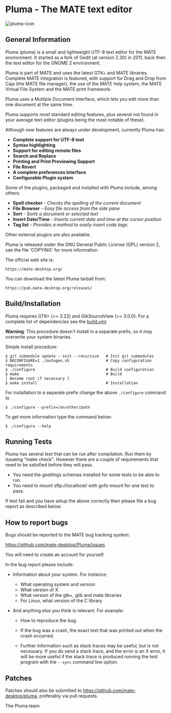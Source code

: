 # Pluma - The MATE text editor

![pluma-icon](pixmaps/pluma.ico)

## General Information

Pluma (pluma) is a small and lightweight UTF-8 text editor for the MATE environment. It started as a fork of Gedit (at version 2.30) in 2011, back then the text editor for the GNOME 2 environment.

Pluma is part of MATE and uses the latest GTK+ and MATE libraries.
Complete MATE integration is featured, with support for Drag and Drop from Caja (the MATE file manager), the use of the MATE help system,
the MATE Virtual File System and the MATE print framework.

Pluma uses a Multiple Document Interface, which lets you edit more than
one document at the same time.

Pluma supports most standard editing features, plus several not found in your
average text editor (plugins being the most notable of these).

Although new features are always under development, currently Pluma has:

- **Complete support for UTF-8 text**
- **Syntax highlighting**
- **Support for editing remote files**
- **Search and Replace**
- **Printing and Print Previewing Support**
- **File Revert**
- **A complete preferences interface**
- **Configurable Plugin system**


Some of the plugins, packaged and installed with Pluma include, among others:

- **Spell checker** - *Checks the spelling of the current document*
- **File Browser** - *Easy file access from the side pane*
- **Sort** - *Sorts a document or selected text*
- **Insert Date/Time** - *Inserts current date and time at the cursor position*
- **Tag list** - *Provides a method to easily insert code tags.*

Other external plugins are also available.

Pluma is released under the GNU General Public License (GPL) version 2, see the file 'COPYING' for more information.

The official web site is:

    https://mate-desktop.org/

You can download the latest Pluma tarball from:

    https://pub.mate-desktop.org/releases/

## Build/Installation

Pluma requires GTK+ (>= 3.22) and GtkSourceView (>= 3.0.0). For a complete list of dependencies see the [build.yml](https://github.com/mate-desktop/pluma/blob/master/.build.yml).

**Warning**: This procedure doesn't install in a separate prefix, so it may
overwrite your system binaries.

Simple install procedure:

```
$ git submodule update --init --recursive   # Init git submodules
$ NOCONFIGURE=1 ./autogen.sh                # Copy configuration requirements
$ ./configure                               # Build configuration
$ make                                      # Build
[ Become root if necessary ]
$ make install                              # Installation
```
For installation to a separate prefix change the above `./configure` command to

```
$ ./configure --prefix=/an/other/path
```
To get more information type the command below:
```
$ ./configure --help
```


## Running Tests

Pluma has several test that can be run after compilation. Run them by issueing "make check". However there are a couple of requirements that need to be satisfied before they will pass.

* You need the gsettings schemas installed for some tests to be able to run.
* You need to mount sftp://localhost/ with gvfs-mount for one test to pass.

If test fail and you have setup the above correctly then please file a bug report as described below.

## How to report bugs

Bugs should be reported to the MATE bug tracking system:

  https://github.com/mate-desktop/Pluma/issues

You will need to create an account for yourself.

In the bug report please include:

* Information about your system. For instance:
    - What operating system and version
    - What version of X
    - What version of the gtk+, glib and mate libraries
    - For Linux, what version of the C library

* And anything else you think is relevant. For example:

    - How to reproduce the bug.

    - If the bug was a crash, the exact text that was printed out when the crash occurred.

    - Further information such as stack traces may be useful, but is not necessary. If you do send a stack trace, and the error is an X error, it will be more useful if the stack trace is produced running the test program with the `--sync` command line option.

## Patches

Patches should also be submitted to https://github.com/mate-desktop/pluma, preferably via pull requests.

The Pluma team.

